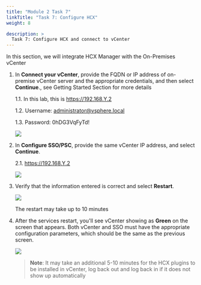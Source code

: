 ```yaml
---
title: "Module 2 Task 7"
linkTitle: "Task 7: Configure HCX"
weight: 8

description: >
  Task 7: Configure HCX and connect to vCenter
---
```


In this section, we will integrate HCX Manager with the On-Premises vCenter

1.  In **Connect your vCenter**, provide the FQDN or IP address of on-premise
    vCenter server and the appropriate credentials, and then select
    **Continue**., see Getting Started Section for more details

    1.1.  In this lab, this is <https://192.168.Y.2>

    1.2.  Username:
        [administrator@vsphere.local](mailto:administrator@vsphere.local)

    1.3.  Password: 0hDG3VqFyTd!

    ![](../../media/0a34329d4d0c9980b0d59faf964df212.png)

2.  In **Configure SSO/PSC**, provide the same vCenter IP address, and select
    **Continue**.

    2.1.  https://192.168.Y.2

    ![](../../media/5a9f978cbd67220a76f703daf0a27a58.png)

3.  Verify that the information entered is correct and select **Restart**.

    ![](../../media/56d1acedec32851aff081d76449169e1.png)

    The restart may take up to 10 minutes

4.  After the services restart, you'll see vCenter showing as **Green** on the
    screen that appears. Both vCenter and SSO must have the appropriate
    configuration parameters, which should be the same as the previous screen.

    ![](../../media/d9c3ff0b3daed977841b865b30fb338d.png)

    > **Note**: It may take an additional 5-10 minutes for the HCX plugins to be
    installed in vCenter, log back out and log back in if it does not show up
    automatically